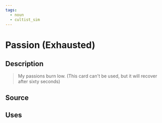 ```yaml
---
tags:
  - noun
  - cultist_sim
---
```


# Passion (Exhausted)

## Description

> My passions burn low. 
> (This card can't be used, but it will recover after sixty seconds)

## Source

## Uses